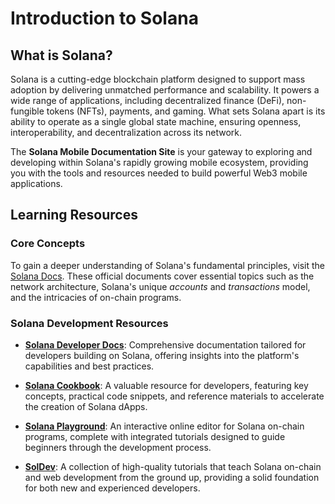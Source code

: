 # Introduction to Solana

## What is Solana?

Solana is a cutting-edge blockchain platform designed to support mass adoption by delivering unmatched performance and scalability. It powers a wide range of applications, including decentralized finance (DeFi), non-fungible tokens (NFTs), payments, and gaming. What sets Solana apart is its ability to operate as a single global state machine, ensuring openness, interoperability, and decentralization across its network.

The **Solana Mobile Documentation Site** is your gateway to exploring and developing within Solana's rapidly growing mobile ecosystem, providing you with the tools and resources needed to build powerful Web3 mobile applications.

## Learning Resources

### Core Concepts

To gain a deeper understanding of Solana's fundamental principles, visit the [Solana Docs](https://docs.solana.com/). These official documents cover essential topics such as the network architecture, Solana's unique _accounts_ and _transactions_ model, and the intricacies of on-chain programs.

### Solana Development Resources

- **[Solana Developer Docs](https://docs.solana.com/developers)**: Comprehensive documentation tailored for developers building on Solana, offering insights into the platform's capabilities and best practices.

- **[Solana Cookbook](https://solanacookbook.com/#contributing)**: A valuable resource for developers, featuring key concepts, practical code snippets, and reference materials to accelerate the creation of Solana dApps.

- **[Solana Playground](https://beta.solpg.io/)**: An interactive online editor for Solana on-chain programs, complete with integrated tutorials designed to guide beginners through the development process.

- **[SolDev](https://www.soldev.app/course)**: A collection of high-quality tutorials that teach Solana on-chain and web development from the ground up, providing a solid foundation for both new and experienced developers.
